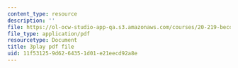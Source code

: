 ```yaml
---
content_type: resource
description: ''
file: https://ol-ocw-studio-app-qa.s3.amazonaws.com/courses/20-219-becoming-the-next-bill-nye-writing-and-hosting-the-educational-show-january-iap-2015/11f531259d6264351d01e21eecd92a8e_Docl3KOqnHI.pdf
file_type: application/pdf
resourcetype: Document
title: 3play pdf file
uid: 11f53125-9d62-6435-1d01-e21eecd92a8e
---
```

